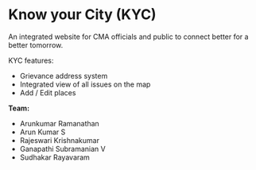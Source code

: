 Know your City (KYC)
===

An integrated website for CMA officials and public to connect better for a better tomorrow.

KYC features:
- Grievance address system
- Integrated view of all issues on the map
- Add / Edit places

**Team:**

- Arunkumar Ramanathan
- Arun Kumar S
- Rajeswari Krishnakumar
- Ganapathi Subramanian V
- Sudhakar Rayavaram
